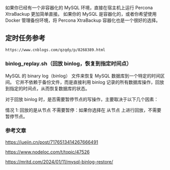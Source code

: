 

## 

如果你已经有一个非容器化的 MySQL 环境，直接在宿主机上运行 Percona XtraBackup 更加简单直接。
如果你的 MySQL 是容器化的，或者你希望使用 Docker 管理备份环境，将 Percona XtraBackup 容器化也是一个很好的选择。




## 定时任务参考

```shell
https://www.cnblogs.com/qzqdy/p/8268389.html
```


### binlog_replay.sh（回放 binlog，恢复到指定时间点）

MySQL 的 binary log（binlog） 文件来恢复 MySQL 数据库到一个特定的时间区间。
它并不依赖于备份文件，而是直接利用 binlog 记录的所有数据库操作，回放到指定的时间点，从而恢复数据库的状态。

对于回放 binlog 时，是否需要暂停节点的写操作，主要取决于以下几个因素：

情况 1: 回放的是从节点
不需要暂停：如果你选择在 从节点 上进行回放，不需要暂停节点。




### 参考文章

https://juejin.cn/post/7176513414267666491

https://www.nodeloc.com/t/topic/47526


https://mritd.com/2024/01/11/mysql-binlog-restore/